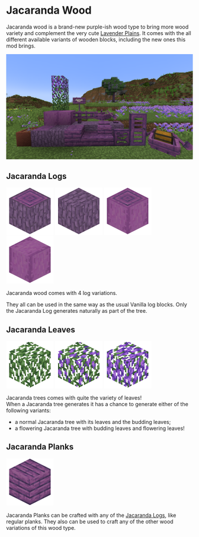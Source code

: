 # Jacaranda Wood

<!--description:Learn everything about the Jacaranda wood type, a tree part of the Lavender Plains.-->
<!--thumbnail:images/jacaranda_wood.png-->

Jacaranda wood is a brand-new purple-ish wood type to bring more wood variety and complement the very cute [Lavender Plains](../world_generation/biomes/lavender_plains.md).
It comes with the all different available variants of wooden blocks, including the new ones this mod brings.

![Jacaranda Wood](../../images/jacaranda_wood.png)

## Jacaranda Logs

<div class="wiki-gallery">
<img alt="Jacaranda Log" src="../../images/render/jacaranda/log.png" width="128" height="128" />
<img alt="Jacaranda Wood" src="../../images/render/jacaranda/wood.png" width="128" height="128" />
<img alt="Stripped Jacaranda Log" src="../../images/render/jacaranda/stripped_log.png" width="128" height="128" />
<img alt="Stripped Jacaranda Wood" src="../../images/render/jacaranda/stripped_wood.png" width="128" height="128" />
</div>

Jacaranda wood comes with 4 log variations.

They all can be used in the same way as the usual Vanilla log blocks.
Only the Jacaranda Log generates naturally as part of the tree.

## Jacaranda Leaves

<div class="wiki-gallery">
<img alt="Jacaranda Leaves" src="../../images/render/jacaranda/leaves.png" width="128" height="128" />
<img alt="Budding Jacaranda Leaves" src="../../images/render/jacaranda/budding_leaves.png" width="128" height="128" />
<img alt="Flowering Jacaranda Leaves" src="../../images/render/jacaranda/flowering_leaves.png" width="128" height="128" />
</div>

Jacaranda trees comes with quite the variety of leaves!  
When a Jacaranda tree generates it has a chance to generate either of the following variants:
 - a normal Jacaranda tree with its leaves and the budding leaves;
 - a flowering Jacaranda tree with budding leaves and flowering leaves!

## Jacaranda Planks

<div class="wiki-gallery">
<img alt="Jacaranda Planks" src="../../images/render/jacaranda/planks.png" width="128" height="128" />
</div>

Jacaranda Planks can be crafted with any of the [Jacaranda Logs](#jacaranda-logs), like regular planks.
They also can be used to craft any of the other wood variations of this wood type.
